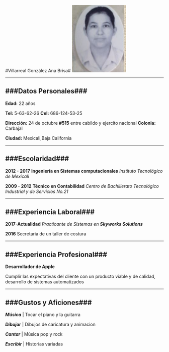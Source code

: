 #Villarreal González Ana Brisa#
![foto](https://raw.githubusercontent.com/Brisa2310/Markdown/master/foto.JPG)

---

###Datos Personales###
---
**Edad:** 22 años

**Tel:** 5-63-62-26  **Cel:** 686-124-53-25

**Dirección:** 24 de octubre **#515** entre cabildo y ejercito nacional **Colonia:** Carbajal

**Ciudad:** Mexicali,Baja California


---
###Escolaridad###
---
**2012 - 2017** **Ingeniería en Sistemas computacionales**
*Instituto Tecnológico de Mexicali*

**2009 - 2012** **Técnico en Contabilidad**
*Centro de Bachillerato Tecnológico Industrial y de Servicios No.21*

---

###Experiencia Laboral###
---

**2017-Actualidad** *Practicante de Sistemas en **Skyworks Solutions***

**2016** Secretaria de un taller de costura

---

###Experiencia Profesional###
---
**Desarrollador de Apple**

Cumplir las expectativas del cliente con un producto viable y de calidad, desarrollo de sistemas automatizados

---
###Gustos y Aficiones###
---
***Música*** | Tocar el piano y la guitarra

***Dibujar*** | Dibujos de caricatura y animacion

***Cantar***  | Música pop y rock

***Escribir*** | Historias variadas


